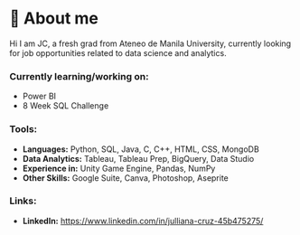 # 👋 About me

Hi I am JC, a fresh grad from Ateneo de Manila University, currently looking for job opportunities related to data science and analytics.

### Currently learning/working on:
- Power BI
- 8 Week SQL Challenge

### Tools:
- **Languages:** Python, SQL, Java, C, C++, HTML, CSS, MongoDB
- **Data Analytics:** Tableau, Tableau Prep, BigQuery, Data Studio
- **Experience in:** Unity Game Engine, Pandas, NumPy
- **Other Skills:** Google Suite, Canva, Photoshop, Aseprite

### Links:
- **LinkedIn:** https://www.linkedin.com/in/julliana-cruz-45b475275/
